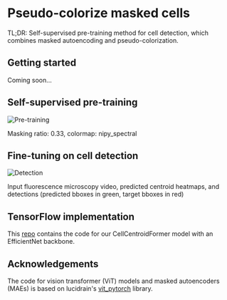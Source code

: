 # Pseudo-colorize masked cells
TL;DR: Self-supervised pre-training method for cell detection, which combines masked autoencoding and pseudo-colorization.

## Getting started
Coming soon...

## Self-supervised pre-training

![Pre-training](pre-training.gif)

Masking ratio: 0.33, colormap: nipy_spectral

## Fine-tuning on cell detection

![Detection](detection.gif)

Input fluorescence microscopy video, predicted centroid heatmaps, and detections (predicted bboxes in green, target bboxes in red)

## TensorFlow implementation
This [repo](https://github.com/roydenwa/cell-centroid-former) contains the code for our CellCentroidFormer model with an EfficientNet backbone.

## Acknowledgements
The code for vision transformer (ViT) models and masked autoencoders (MAEs) is based on lucidrain's [vit_pytorch](https://github.com/lucidrains/vit-pytorch) library.
